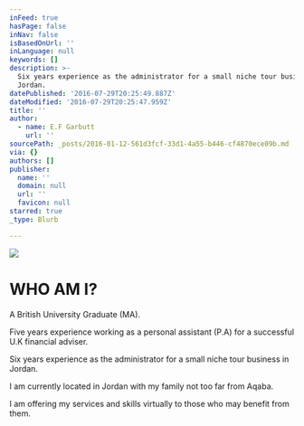 ```yaml
---
inFeed: true
hasPage: false
inNav: false
isBasedOnUrl: ''
inLanguage: null
keywords: []
description: >-
  Six years experience as the administrator for a small niche tour business in
  Jordan. 
datePublished: '2016-07-29T20:25:49.887Z'
dateModified: '2016-07-29T20:25:47.959Z'
title: ''
author:
  - name: E.F Garbutt
    url: ''
sourcePath: _posts/2016-01-12-561d3fcf-33d1-4a55-b446-cf4870ece09b.md
via: {}
authors: []
publisher:
  name: ''
  domain: null
  url: ''
  favicon: null
starred: true
_type: Blurb

---
```

![](https://s3-us-west-2.amazonaws.com/the-grid-img/p/ce402d1de8f7495c849759402fd5f0ff16f93194.jpg)

# WHO AM I?

A British University Graduate (MA). 

Five years experience working as a personal assistant (P.A) for a successful U.K financial adviser.

Six years experience as the administrator for a small niche tour business in Jordan. 

I am currently located in Jordan with my family not too far from Aqaba. 

I am offering my services and skills virtually to those who may benefit from them.